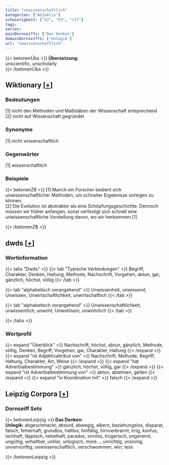 ```yaml
---
title: "unwissenschaftlich"
kategorien: ["Adjektiv"]
schwierigkeit: ["k2", "h3", "r17"]
tags:
series:
mainDornseiffs: ['Das Denken']
domainDornseiffs: ['Unlogik']
url: "unwissenschaftlich"
---
```


{{< betonenÜbs >}}
**Übersetzung:**  
unscientific, unscholarly  
{{< /betonenÜbs >}}

## Wiktionary [[+](https://de.wiktionary.org/wiki/unwissenschaftlich)]

### Bedeutungen
[1] nicht den Methoden und Maßstäben der Wissenschaft entsprechend  
[2] nicht auf Wissenschaft gegründet  

### Synonyme
[1] nicht wissenschaftlich  

### Gegenwörter
[1] wissenschaftlich  

### Beispiele
{{< betonenZB >}}
[1] Manch ein Forscher bedient sich unwissenschaftlicher Methoden, um schneller Ergebnisse vorlegen zu können.  
[2] Die Evolution ist abstrakter als eine Schöpfungsgeschichte. Dennoch müssen wir früher anfangen, sonst verfestigt sich schnell eine unwissenschaftliche Vorstellung davon, wo wir herkommen.[1]  

{{< /betonenZB >}}


## dwds [[+](https://www.dwds.de/wb/unwissenschaftlich)]

### Wortinformation
{{< tabs "Dwds" >}}
{{< tab "Typische Verbindungen" >}}
Begriff, Charakter, Denken, Haltung, Methode, Nachschrift, Vorgehen, abtun, gar, gänzlich, höchst, völlig
{{< /tab >}}

{{< tab "alphabetisch vorangehend" >}}
Unwissenheit, unwissend, Unwissen, Unwirtschaftlichkeit, unwirtschaftlich
{{< /tab >}}

{{< tab "alphabetisch vorangehend" >}}
Unwissenschaftlichkeit, unwissentlich, unwohl, Unwohlsein, unwohnlich
{{< /tab >}}

{{< /tabs >}}

### Wortprofil
{{< expand "Überblick" >}} Nachschrift, höchst, abtun, gänzlich, Methode, völlig, Denken, Begriff, Vorgehen, gar, Charakter, Haltung {{< /expand >}}
{{< expand "ist Adjektivattribut von" >}} Nachschrift, Methode, Begriff, Haltung, Charakter, Art, Weise {{< /expand >}}
{{< expand "hat Adverbialbestimmung" >}} gänzlich, höchst, völlig, gar {{< /expand >}}
{{< expand "ist Adverbialbestimmung von" >}} abtun, ablehnen, gelten {{< /expand >}}
{{< expand "in Koordination mit" >}} falsch {{< /expand >}}

## Leipzig Corpora [[+](https://corpora.uni-leipzig.de/en/res?word=unwissenschaftlich&corpusId=deu_newscrawl-public_2018)]

### Dornseiff Sets
{{< betonenLeipzig >}}
**Das Denken:**  
**Unlogik:** abgeschmackt, absurd, abwegig, albern, beziehungslos, disparat, falsch, fehlerhaft, grundlos, haltlos, hinfällig, hirnverbrannt, irrig, konfus, lachhaft, läppisch, nebelhaft, paradox, sinnlos, trügerisch, ungereimt, ungültig, unhaltbar, unklar, unlogisch, more..., unrichtig, unsinnig, unvernünftig, unwissenschaftlich, verschwommen, wirr, less  

{{< /betonenLeipzig >}}
